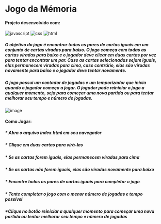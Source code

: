 # Jogo da Mémoria

#### Projeto desenvolvido com: 
![javascript](https://user-images.githubusercontent.com/114107187/214658073-9db5b9f3-a2b6-4bb9-8f5f-ad26ef79bd8a.svg)
![css](https://user-images.githubusercontent.com/114107187/214658138-45fff26b-6589-4d11-a1a7-93ed730ea5dd.svg)
![html](https://user-images.githubusercontent.com/114107187/214658210-2807de58-fb98-427d-9ca0-77fda30bf89d.svg)

##### O objetivo do jogo é encontrar todos os pares de cartas iguais em um conjunto de cartas viradas para baixo. O jogo começa com todas as cartas viradas para baixo e o jogador deve clicar em duas cartas por vez para tentar encontrar um par. Caso as cartas selecionadas sejam iguais, elas permanecem viradas para cima, caso contrário, elas são viradas novamente para baixo e o jogador deve tentar novamente.

##### O jogo possui um contador de jogadas e um temporizador que inicia quando o jogador começa a jogar. O jogador pode reiniciar o jogo a qualquer momento, seja para começar uma nova partida ou para tentar melhorar seu tempo e número de jogadas.

![image](https://user-images.githubusercontent.com/114107187/222213214-cbbbce9b-486b-4d04-9cbe-005a6d746407.png)


#### Como Jogar:
##### * Abra o arquivo index.html em seu navegador

##### * Clique em duas cartas para virá-las

##### * Se as cartas forem iguais, elas permanecem viradas para cima

##### * Se as cartas não forem iguais, elas são viradas novamente para baixo

##### * Encontre todos os pares de cartas iguais para completar o jogo

##### * Tente completar o jogo com o menor número de jogadas e tempo possível

##### *Clique no botão reiniciar a qualquer momento para começar uma nova partida ou tentar melhorar seu tempo e número de jogadas
